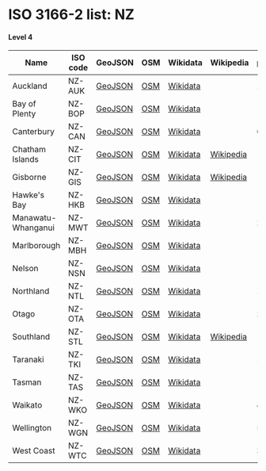 # ISO 3166-2 list: NZ


#### Level 4
Name | ISO code | GeoJSON | OSM | Wikidata | Wikipedia | population 
--- | --- | --- | --- | --- | --- | --- 
Auckland | NZ-AUK | [GeoJSON](../../export/geojson/q7/iso2/NZ/NZ-AUK.geojson) | [OSM](https://www.openstreetmap.org/relation/2094141) | [Wikidata](https://www.wikidata.org/wiki/Q726917) |  | 1570500
Bay of Plenty | NZ-BOP | [GeoJSON](../../export/geojson/q7/iso2/NZ/NZ-BOP.geojson) | [OSM](https://www.openstreetmap.org/relation/1790755) | [Wikidata](https://www.wikidata.org/wiki/Q2192924) |  | 
Canterbury | NZ-CAN | [GeoJSON](../../export/geojson/q7/iso2/NZ/NZ-CAN.geojson) | [OSM](https://www.openstreetmap.org/relation/1640137) | [Wikidata](https://www.wikidata.org/wiki/Q657004) |  | 624200
Chatham Islands | NZ-CIT | [GeoJSON](../../export/geojson/q7/iso2/NZ/NZ-CIT.geojson) | [OSM](https://www.openstreetmap.org/relation/2647558) | [Wikidata](https://www.wikidata.org/wiki/Q115459) | [Wikipedia](http://en.wikipedia.org/wiki/en%3AChatham%20Islands) | 
Gisborne | NZ-GIS | [GeoJSON](../../export/geojson/q7/iso2/NZ/NZ-GIS.geojson) | [OSM](https://www.openstreetmap.org/relation/2643819) | [Wikidata](https://www.wikidata.org/wiki/Q140246) | [Wikipedia](http://en.wikipedia.org/wiki/en%3AGisborne%20District) | 
Hawke's Bay | NZ-HKB | [GeoJSON](../../export/geojson/q7/iso2/NZ/NZ-HKB.geojson) | [OSM](https://www.openstreetmap.org/relation/1643811) | [Wikidata](https://www.wikidata.org/wiki/Q251825) |  | 
Manawatu-Whanganui | NZ-MWT | [GeoJSON](../../export/geojson/q7/iso2/NZ/NZ-MWT.geojson) | [OSM](https://www.openstreetmap.org/relation/1638992) | [Wikidata](https://www.wikidata.org/wiki/Q139907) |  | 243700
Marlborough | NZ-MBH | [GeoJSON](../../export/geojson/q7/iso2/NZ/NZ-MBH.geojson) | [OSM](https://www.openstreetmap.org/relation/4266977) | [Wikidata](https://www.wikidata.org/wiki/Q140083) |  | 
Nelson | NZ-NSN | [GeoJSON](../../export/geojson/q7/iso2/NZ/NZ-NSN.geojson) | [OSM](https://www.openstreetmap.org/relation/4266962) | [Wikidata](https://www.wikidata.org/wiki/Q1995856) |  | 
Northland | NZ-NTL | [GeoJSON](../../export/geojson/q7/iso2/NZ/NZ-NTL.geojson) | [OSM](https://www.openstreetmap.org/relation/2133870) | [Wikidata](https://www.wikidata.org/wiki/Q59596) |  | 179100
Otago | NZ-OTA | [GeoJSON](../../export/geojson/q7/iso2/NZ/NZ-OTA.geojson) | [OSM](https://www.openstreetmap.org/relation/1640138) | [Wikidata](https://www.wikidata.org/wiki/Q692912) |  | 229200
Southland | NZ-STL | [GeoJSON](../../export/geojson/q7/iso2/NZ/NZ-STL.geojson) | [OSM](https://www.openstreetmap.org/relation/1640159) | [Wikidata](https://www.wikidata.org/wiki/Q864971) | [Wikipedia](http://en.wikipedia.org/wiki/ru%3A%D0%A1%D0%B0%D1%83%D1%82%D0%BB%D0%B5%D0%BD%D0%B4) | 
Taranaki | NZ-TKI | [GeoJSON](../../export/geojson/q7/iso2/NZ/NZ-TKI.geojson) | [OSM](https://www.openstreetmap.org/relation/1643812) | [Wikidata](https://www.wikidata.org/wiki/Q140207) |  | 119600
Tasman | NZ-TAS | [GeoJSON](../../export/geojson/q7/iso2/NZ/NZ-TAS.geojson) | [OSM](https://www.openstreetmap.org/relation/4266979) | [Wikidata](https://www.wikidata.org/wiki/Q666142) |  | 
Waikato | NZ-WKO | [GeoJSON](../../export/geojson/q7/iso2/NZ/NZ-WKO.geojson) | [OSM](https://www.openstreetmap.org/relation/2094142) | [Wikidata](https://www.wikidata.org/wiki/Q139918) |  | 468800
Wellington | NZ-WGN | [GeoJSON](../../export/geojson/q7/iso2/NZ/NZ-WGN.geojson) | [OSM](https://www.openstreetmap.org/relation/1638991) | [Wikidata](https://www.wikidata.org/wiki/Q856010) |  | 504900
West Coast | NZ-WTC | [GeoJSON](../../export/geojson/q7/iso2/NZ/NZ-WTC.geojson) | [OSM](https://www.openstreetmap.org/relation/1640136) | [Wikidata](https://www.wikidata.org/wiki/Q541468) |  | 32148
